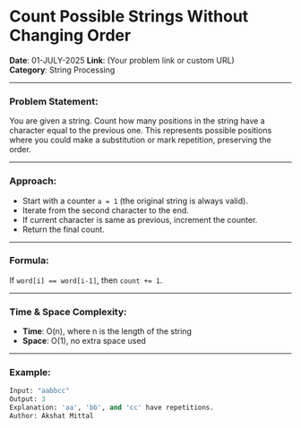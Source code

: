 # Count Possible Strings Without Changing Order
**Date**: 01-JULY-2025
**Link**: (Your problem link or custom URL)  
**Category**: String Processing

---

### Problem Statement:
You are given a string. Count how many positions in the string have a character equal to the previous one. This represents possible positions where you could make a substitution or mark repetition, preserving the order.

---

### Approach:
- Start with a counter `a = 1` (the original string is always valid).
- Iterate from the second character to the end.
- If current character is same as previous, increment the counter.
- Return the final count.

---

### Formula:
If `word[i] == word[i-1]`, then `count += 1`.

---

### Time & Space Complexity:
- **Time**: O(n), where n is the length of the string
- **Space**: O(1), no extra space used

---

### Example:
```python
Input: "aabbcc"
Output: 3
Explanation: 'aa', 'bb', and 'cc' have repetitions.
Author: Akshat Mittal
